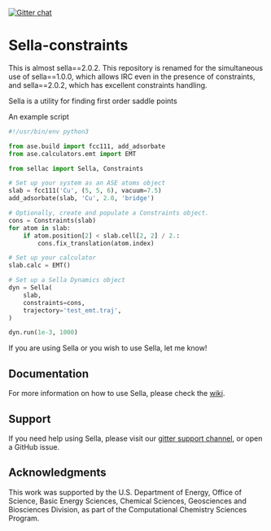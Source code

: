 [![Gitter chat](https://badges.gitter.im/gitterHQ/gitter.png)](https://gitter.im/zadorlab/sella)

# Sella-constraints

This is almost sella==2.0.2. This repository is renamed for the simultaneous use of sella==1.0.0, which allows IRC even in the presence of constraints, and sella==2.0.2, which has excellent constraints handling.

Sella is a utility for finding first order saddle points

An example script
```python
#!/usr/bin/env python3

from ase.build import fcc111, add_adsorbate
from ase.calculators.emt import EMT

from sellac import Sella, Constraints

# Set up your system as an ASE atoms object
slab = fcc111('Cu', (5, 5, 6), vacuum=7.5)
add_adsorbate(slab, 'Cu', 2.0, 'bridge')

# Optionally, create and populate a Constraints object.
cons = Constraints(slab)
for atom in slab:
    if atom.position[2] < slab.cell[2, 2] / 2.:
        cons.fix_translation(atom.index)

# Set up your calculator
slab.calc = EMT()

# Set up a Sella Dynamics object
dyn = Sella(
    slab,
    constraints=cons,
    trajectory='test_emt.traj',
)

dyn.run(1e-3, 1000)
```

If you are using Sella or you wish to use Sella, let me know!

## Documentation

For more information on how to use Sella, please check the [wiki](https://github.com/zadorlab/sella/wiki).

## Support

If you need help using Sella, please visit our [gitter support channel](https://gitter.im/zadorlab/sella),
or open a GitHub issue.

## Acknowledgments

This work was supported by the U.S. Department of Energy, Office of Science, Basic Energy Sciences, Chemical Sciences, Geosciences and Biosciences Division, as part of the Computational Chemistry Sciences Program.
